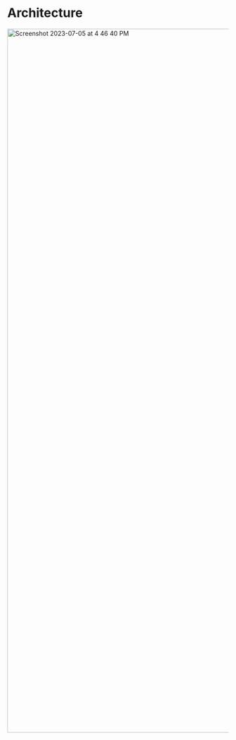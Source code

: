 # Architecture 

<img width="1598" alt="Screenshot 2023-07-05 at 4 46 40 PM" src="https://github.com/Apra487/DCP-Mail-To-Github-In-Realtime/assets/54775196/4e93d096-599a-4055-9e01-bee3185d9152">
